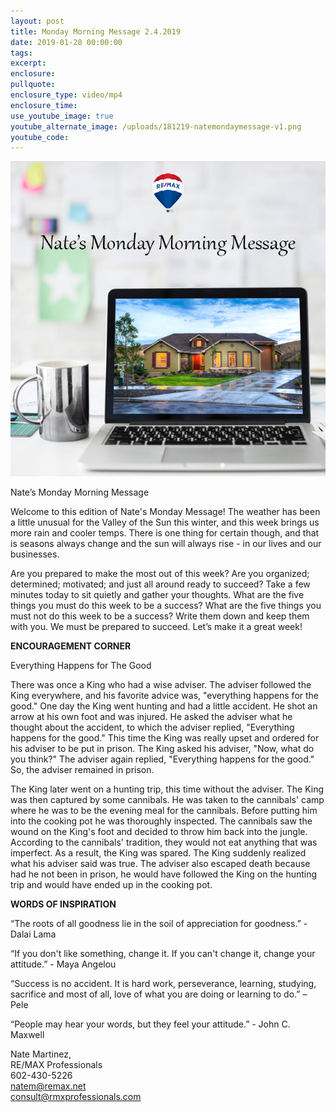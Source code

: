```yaml
---
layout: post
title: Monday Morning Message 2.4.2019
date: 2019-01-28 00:00:00
tags:
excerpt:
enclosure:
pullquote:
enclosure_type: video/mp4
enclosure_time:
use_youtube_image: true
youtube_alternate_image: /uploads/181219-natemondaymessage-v1.png
youtube_code:
---
```


![](/uploads/181219-natemondaymessage-v1-3.png)

Nate’s Monday Morning Message

Welcome to this edition of Nate's Monday Message! The weather has been a little unusual for the Valley of the Sun this winter, and this week brings us more rain and cooler temps. There is one thing for certain though, and that is seasons always change and the sun will always rise - in our lives and our businesses.

Are you prepared to make the most out of this week? Are you organized; determined; motivated; and just all around ready to succeed? Take a few minutes today to sit quietly and gather your thoughts. What are the five things you must do this week to be a success? What are the five things you must not do this week to be a success? Write them down and keep them with you. We must be prepared to succeed. Let’s make it a great week!

**ENCOURAGEMENT CORNER**

Everything Happens for The Good&nbsp;&nbsp;

There was once a King who had a wise adviser. The adviser followed the King everywhere, and his favorite advice was, "everything happens for the good." One day the King went hunting and had a little accident. He shot an arrow at his own foot and was injured. He asked the adviser what he thought about the accident, to which the adviser replied, "Everything happens for the good." This time the King was really upset and ordered for his adviser to be put in prison. The King asked his adviser, "Now, what do you think?" The adviser again replied, "Everything happens for the good." So, the adviser remained in prison.&nbsp;

The King later went on a hunting trip, this time without the adviser. The King was then captured by some cannibals. He was taken to the cannibals' camp where he was to be the evening meal for the cannibals. Before putting him into the cooking pot he was thoroughly inspected. The cannibals saw the wound on the King's foot and decided to throw him back into the jungle. According to the cannibals' tradition, they would not eat anything that was imperfect. As a result, the King was spared. The King suddenly realized what his adviser said was true. The adviser also escaped death because had he not been in prison, he would have followed the King on the hunting trip and would have ended up in the cooking pot.&nbsp;

**WORDS OF INSPIRATION**

“The roots of all goodness lie in the soil of appreciation for goodness.” - Dalai Lama

“If you don't like something, change it. If you can't change it, change your attitude.” - Maya Angelou

“Success is no accident. It is hard work, perseverance, learning, studying, sacrifice and most of all, love of what you are doing or learning to do.” – Pele

“People may hear your words, but they feel your attitude.” - John C. Maxwell

Nate Martinez,<br>RE/MAX Professionals<br>602-430-5226<br>natem@remax.net<br>consult@rmxprofessionals.com
